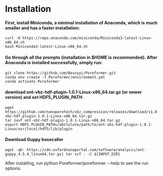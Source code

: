 # Installation 
#### First, install Miniconda, a minimal installation of Anaconda, which is much smaller and has a faster installation:
```
curl -O https://repo.anaconda.com/miniconda/Miniconda3-latest-Linux-x86_64.sh
bash Miniconda3-latest-Linux-x86_64.sh
```
#### Go through all the prompts (installation in $HOME is recommended). After Anaconda is installed successfully, simply run:
```
git clone https://github.com/Bessyyi/Poreformer.git
conda env create -f Poreformer/environment.yml
conda activate Poreformer
```
#### download ont-vbz-hdf-plugin-1.0.1-Linux-x86_64.tar.gz (or newer version) and set HDF5_PLUGIN_PATH
```
wget https://github.com/nanoporetech/vbz_compression/releases/download/v1.0.1/ont-vbz-hdf-plugin-1.0.1-Linux-x86_64.tar.gz
tar zxvf ont-vbz-hdf-plugin-1.0.1-Linux-x86_64.tar.gz
export HDF5_PLUGIN_PATH=/abslolute/path/to/ont-vbz-hdf-plugin-1.0.1-Linux/usr/local/hdf5/lib/plugin
```
#### Download Guppy basecaller
```
wget -qO- https://cdn.oxfordnanoportal.com/software/analysis/ont-guppy_4.5.4_linux64.tar.gz| tar xzf - -C ${INPUT_DIR}
```
After installing, run python Poreformer/poreformer --help to see the run options.
